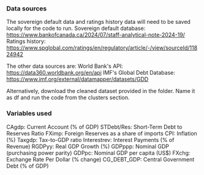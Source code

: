 ### Data sources ###
The sovereign default data and ratings history data will need to be saved locally for the code to run.
Sovereign default database: https://www.bankofcanada.ca/2024/07/staff-analytical-note-2024-19/
Ratings history: https://www.spglobal.com/ratings/en/regulatory/article/-/view/sourceId/11824942

The other data sources are:
World Bank's API: https://data360.worldbank.org/en/api
IMF's Global Debt Database: https://www.imf.org/external/datamapper/datasets/GDD

Alternatively, download the cleaned dataset provided in the folder.
Name it as df and run the code from the clusters section.

###  Variables used ###
CAgdp: Current Account (% of GDP)
STDebt/Res: Short-Term Debt to Reserves Ratio
FXimp: Foreign Reserves as a share of imports
CPI: Inflation (%)
Taxgdp: Tax-to-GDP ratio
Interestrev: Interest Payments (% of Revenue)
RGDPyy: Real GDP Growth (%)
GDPppp: Nominal GDP (purchasing power parity)
GDPpc: Nominal GDP per capita (US$)
FXchg: Exchange Rate Per Dollar (% change)
CG_DEBT_GDP: Central Government Debt (% of GDP)
